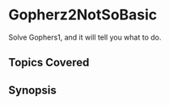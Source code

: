 # Gopherz2NotSoBasic
Solve Gophers1, and it will tell you what to do.
## Topics Covered

## Synopsis


